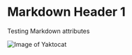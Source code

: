 # Markdown Header 1

Testing Markdown attributes

![Image of Yaktocat](https://octodex.github.com/images/yaktocat.png)

